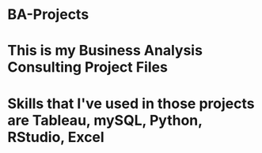 # BA-Projects
# This is my Business Analysis Consulting Project Files
# Skills that I've used in those projects are Tableau, mySQL, Python, RStudio, Excel
